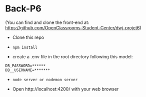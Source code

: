 # Back-P6

(You can find and clone the front-end at: https://github.com/OpenClassrooms-Student-Center/dwj-projet6)

* Clone this repo

* `npm install`

* create a .env file in the root directory following this model:
```
DB_PASSWORD=******
DB__USERNAME=*******
```
* `node server or nodemon server` 

* Open http://localhost:4200/ with your web browser
